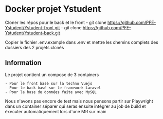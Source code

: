 # Docker projet Ystudent

Cloner les répos pour le back et le front
    - git clone https://github.com/PFE-Ystudent/Ystudent-front.git
    - git clone https://github.com/PFE-Ystudent/Ystudent-back.git

Copier le fichier .env.example dans .env et mettre les chemins complets des dossiers des 2 projets clonés

## Information

Le projet contient un compose de 3 containers

    - Pour le front basé sur la techno Vuejs
    - Pour le back basé sur le framework Laravel
    - Pour la base de données faite avec MySQL

Nous n'avons pas encore de test mais nous pensons partir sur Playwright dans un container séparer
qui seras ensuite intégrer au job de build et éxecuter automatiquement lors d'une MR sur main